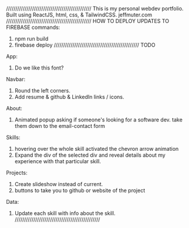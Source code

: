 //////////////////////////////////////////////
This is my personal webdev portfolio. Built using ReactJS, html, css, & TailwindCSS.
jeffmuter.com
//////////////////////////////////////////////
HOW TO DEPLOY UPDATES TO FIREBASE
commands:

1. npm run build
2. firebase deploy
   //////////////////////////////////////////////
   TODO

App:

1. Do we like this font?

Navbar:

1. Round the left corners.
2. Add resume & github & LinkedIn links / icons.

About:

1. Animated popup asking if someone's looking for a software dev. take them down to the email-contact form

Skills:

1. hovering over the whole skill activated the chevron arrow animation
2. Expand the div of the selected div and reveal details about my experience with that particular skill.

Projects:

1. Create slideshow instead of current.
2. buttons to take you to github or website of the project

Data:

1. Update each skill with info about the skill.
   //////////////////////////////////////////////
